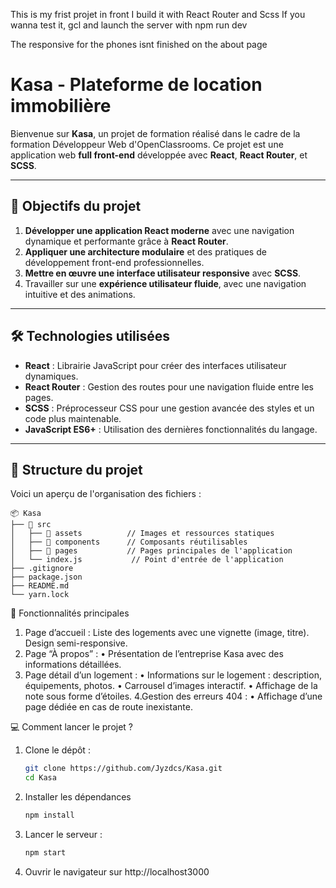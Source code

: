 This is my frist projet in front
I build it with React Router and Scss
If you wanna test it, gcl and launch the server with npm run dev


The responsive for the phones isnt finished on the about page
# Kasa - Plateforme de location immobilière

Bienvenue sur **Kasa**, un projet de formation réalisé dans le cadre de la formation Développeur Web d'OpenClassrooms. Ce projet est une application web **full front-end** développée avec **React**, **React Router**, et **SCSS**. 

---

## 🚀 Objectifs du projet

1. **Développer une application React moderne** avec une navigation dynamique et performante grâce à **React Router**.
2. **Appliquer une architecture modulaire** et des pratiques de développement front-end professionnelles.
3. **Mettre en œuvre une interface utilisateur responsive** avec **SCSS**.
4. Travailler sur une **expérience utilisateur fluide**, avec une navigation intuitive et des animations.

---

## 🛠️ Technologies utilisées

- **React** : Librairie JavaScript pour créer des interfaces utilisateur dynamiques.
- **React Router** : Gestion des routes pour une navigation fluide entre les pages.
- **SCSS** : Préprocesseur CSS pour une gestion avancée des styles et un code plus maintenable.
- **JavaScript ES6+** : Utilisation des dernières fonctionnalités du langage.

---

## 📂 Structure du projet

Voici un aperçu de l'organisation des fichiers : 

```plaintext
📦 Kasa
├── 📂 src
│   ├── 📂 assets          // Images et ressources statiques
│   ├── 📂 components      // Composants réutilisables
│   ├── 📂 pages           // Pages principales de l'application
│   └── index.js           // Point d'entrée de l'application
├── .gitignore
├── package.json
├── README.md
└── yarn.lock
```

🌟 Fonctionnalités principales

1. Page d’accueil :
	Liste des logements avec une vignette (image, titre).
	Design semi-responsive.
2. Page “À propos” :
	• Présentation de l’entreprise Kasa avec des informations détaillées.
3. Page détail d’un logement :
	• Informations sur le logement : description, équipements, photos.
	• Carrousel d’images interactif.
	• Affichage de la note sous forme d’étoiles.
4.Gestion des erreurs 404 :
	• Affichage d’une page dédiée en cas de route inexistante.

💻 Comment lancer le projet ?
1. Clone le dépôt :
   ```bash
   git clone https://github.com/Jyzdcs/Kasa.git
   cd Kasa
   ```
2. Installer les dépendances
   ```bash
   npm install
   ```
3. Lancer le serveur :
   ```bash
   npm start
   ```
4. Ouvrir le navigateur sur http://localhost3000
